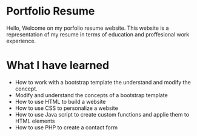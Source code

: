 # Portfolio Resume

Hello,
Welcome on my porfolio resume website. 
This website is a representation of my resume in terms of education and proffesional work experience.



# What I have learned

- How to work with a bootstrap template the understand and modify the concept.
- Modify and understand the concepts of a bootstrap template
- How to use HTML to build a website
- How to use CSS to personalize a website
- How to use Java script to create custom functions and applie them to HTML elements
- How to use PHP to create a contact form


 
